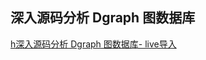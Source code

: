 ## 深入源码分析 Dgraph 图数据库

[h深入源码分析 Dgraph 图数据库- live导入](http://leechan.online/detail/146.html "深入源码分析 Dgraph 图数据库- live导入")
